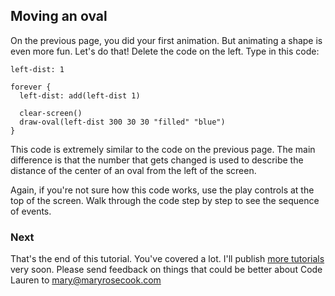 ## Moving an oval

On the previous page, you did your first animation. But animating a shape is even more fun. Let's do that! Delete the code on the left. Type in this code:

```
left-dist: 1

forever {
  left-dist: add(left-dist 1)

  clear-screen()
  draw-oval(left-dist 300 30 30 "filled" "blue")
}
```

This code is extremely similar to the code on the previous page.  The main difference is that the number that gets changed is used to describe the distance of the center of an oval from the left of the screen.

Again, if you're not sure how this code works, use the play controls at the top of the screen. Walk through the code step by step to see the sequence of events.

### Next

That's the end of this tutorial. You've covered a lot. I'll publish [more tutorials](#tutorials) very soon. Please send feedback on things that could be better about Code Lauren to [mary@maryrosecook.com](mailto:mary@maryrosecook.com)

